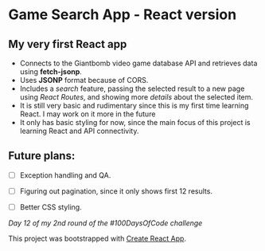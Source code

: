 # Game Search App - React version
## My very first React app

* Connects to the Giantbomb video game database API and retrieves data using **fetch-jsonp**.
* Uses **JSONP** format because of CORS.
* Includes a *search* feature, passing the selected result to a new page using *React Routes*, and showing more *details* about the selected item.
* It is still very basic and rudimentary since this is my first time learning React. I may work on it more in the future
* It only has basic styling for now, since the main focus of this project is learning React and API connectivity.

## Future plans:
- [ ] Exception handling and QA.
- [ ] Figuring out pagination, since it only shows first 12 results.
- [ ] Better CSS styling.


*Day 12 of my 2nd round of the #100DaysOfCode challenge*


This project was bootstrapped with [Create React App](https://github.com/facebook/create-react-app).
